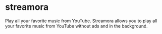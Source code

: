 # streamora
Play all your favorite music from YouTube. Streamora allows you to play all your favorite music from YouTube without ads and in the background.
